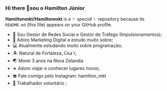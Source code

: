 ### Hi there 👋sou o Hamilton Júnior


**Hamiltonmkt/Hamiltonmkt** is a ✨ _special_ ✨ repository because its `README.md` (this file) appears on your GitHub profile.

-  📲 Sou  Gestor de Redes Sociai e Gestor de Tráfego (Impulsionamentos);
- 🎯 Adoro Marketing Digital e estudo muito sobre;
- 💻 Atualmente estudando  muito sobre programação;
- 🏝️ Natural de Fortaleza, Cea´r;
- 🌏 Morei 3 anos na Nova Zelandia
- ✈️ Adoro viajar e conhecer lugares novos;
- ☎️ Fale comigo pelo Instagram: hamilton_mkt
- 🙏 Trabalhador voluntário ;
